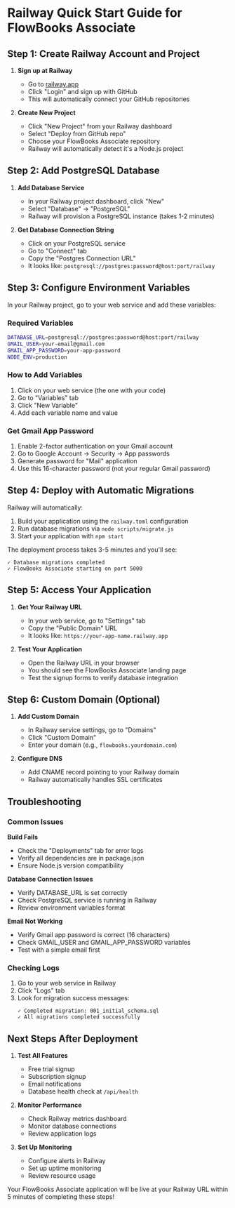 # Railway Quick Start Guide for FlowBooks Associate

## Step 1: Create Railway Account and Project

1. **Sign up at Railway**
   - Go to [railway.app](https://railway.app)
   - Click "Login" and sign up with GitHub
   - This will automatically connect your GitHub repositories

2. **Create New Project**
   - Click "New Project" from your Railway dashboard
   - Select "Deploy from GitHub repo"
   - Choose your FlowBooks Associate repository
   - Railway will automatically detect it's a Node.js project

## Step 2: Add PostgreSQL Database

1. **Add Database Service**
   - In your Railway project dashboard, click "New"
   - Select "Database" → "PostgreSQL"
   - Railway will provision a PostgreSQL instance (takes 1-2 minutes)

2. **Get Database Connection String**
   - Click on your PostgreSQL service
   - Go to "Connect" tab
   - Copy the "Postgres Connection URL"
   - It looks like: `postgresql://postgres:password@host:port/railway`

## Step 3: Configure Environment Variables

In your Railway project, go to your web service and add these variables:

### Required Variables
```bash
DATABASE_URL=postgresql://postgres:password@host:port/railway
GMAIL_USER=your-email@gmail.com
GMAIL_APP_PASSWORD=your-app-password
NODE_ENV=production
```

### How to Add Variables
1. Click on your web service (the one with your code)
2. Go to "Variables" tab
3. Click "New Variable"
4. Add each variable name and value

### Get Gmail App Password
1. Enable 2-factor authentication on your Gmail account
2. Go to Google Account → Security → App passwords
3. Generate password for "Mail" application
4. Use this 16-character password (not your regular Gmail password)

## Step 4: Deploy with Automatic Migrations

Railway will automatically:
1. Build your application using the `railway.toml` configuration
2. Run database migrations via `node scripts/migrate.js`
3. Start your application with `npm start`

The deployment process takes 3-5 minutes and you'll see:
```
✓ Database migrations completed
✓ FlowBooks Associate starting on port 5000
```

## Step 5: Access Your Application

1. **Get Your Railway URL**
   - In your web service, go to "Settings" tab
   - Copy the "Public Domain" URL
   - It looks like: `https://your-app-name.railway.app`

2. **Test Your Application**
   - Open the Railway URL in your browser
   - You should see the FlowBooks Associate landing page
   - Test the signup forms to verify database integration

## Step 6: Custom Domain (Optional)

1. **Add Custom Domain**
   - In Railway service settings, go to "Domains"
   - Click "Custom Domain"
   - Enter your domain (e.g., `flowbooks.yourdomain.com`)

2. **Configure DNS**
   - Add CNAME record pointing to your Railway domain
   - Railway automatically handles SSL certificates

## Troubleshooting

### Common Issues

**Build Fails**
- Check the "Deployments" tab for error logs
- Verify all dependencies are in package.json
- Ensure Node.js version compatibility

**Database Connection Issues**
- Verify DATABASE_URL is set correctly
- Check PostgreSQL service is running in Railway
- Review environment variables format

**Email Not Working**
- Verify Gmail app password is correct (16 characters)
- Check GMAIL_USER and GMAIL_APP_PASSWORD variables
- Test with a simple email first

### Checking Logs
1. Go to your web service in Railway
2. Click "Logs" tab
3. Look for migration success messages:
   ```
   ✓ Completed migration: 001_initial_schema.sql
   ✓ All migrations completed successfully
   ```

## Next Steps After Deployment

1. **Test All Features**
   - Free trial signup
   - Subscription signup
   - Email notifications
   - Database health check at `/api/health`

2. **Monitor Performance**
   - Check Railway metrics dashboard
   - Monitor database connections
   - Review application logs

3. **Set Up Monitoring**
   - Configure alerts in Railway
   - Set up uptime monitoring
   - Review resource usage

Your FlowBooks Associate application will be live at your Railway URL within 5 minutes of completing these steps!